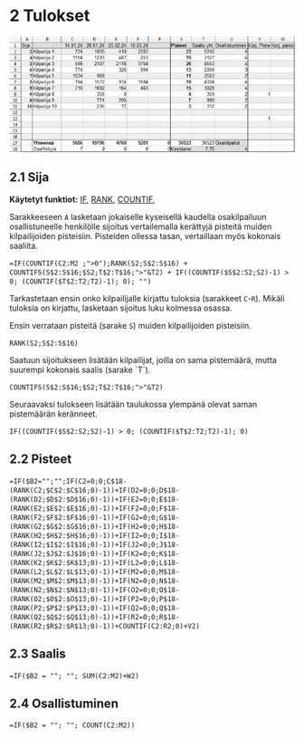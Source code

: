 # 2 Tulokset

![Tulokset](Cup_Tulokset.png)

## 2.1 Sija

**Käytetyt funktiot:** [IF](functions.md#if), [RANK](functions.md#rank), [COUNTIF](functions.md#countif),


Sarakkeeseen `A` lasketaan jokaiselle kyseisellä kaudella osakilpailuun osallistuneelle henkilölle sijoitus vertailemalla kerättyjä pisteitä muiden kilpailijoiden pisteisiin. Pisteiden ollessa tasan, vertaillaan myös kokonais saaliita.
``` EXCEL
=IF(COUNTIF(C2:M2 ;">0");RANK(S2;S$2:S$16) + COUNTIFS(S$2:S$16;$S2;T$2:T$16;">"&T2) + IF((COUNTIF($S$2:S2;S2)-1) > 0; (COUNTIF($T$2:T2;T2)-1); 0); "")
```

Tarkastetaan ensin onko kilpailijalle kirjattu tuloksia (sarakkeet `C`-`R`). Mikäli tuloksia on kirjattu, lasketaan sijoitus luku kolmessa osassa. 

Ensin verrataan pisteitä (sarake `S`) muiden kilpailijoiden pisteisiin. 

``` EXCEL
RANK(S2;S$2:S$16)
```

Saatuun sijoitukseen lisätään kilpailijat, joilla on sama pistemäärä, mutta suurempi kokonais saalis (sarake ´T´). 

``` EXCEL
COUNTIFS(S$2:S$16;$S2;T$2:T$16;">"&T2)
```

Seuraavaksi tulokseen lisätään taulukossa ylempänä olevat saman pistemäärän keränneet.

``` EXCEL
IF((COUNTIF($S$2:S2;S2)-1) > 0; (COUNTIF($T$2:T2;T2)-1); 0)
```

## 2.2 Pisteet

``` EXCEL
=IF($B2="";"";IF(C2=0;0;C$18-(RANK(C2;$C$2:$C$16;0)-1))+IF(D2=0;0;D$18-(RANK(D2;$D$2:$D$16;0)-1))+IF(E2=0;0;E$18-(RANK(E2;$E$2:$E$16;0)-1))+IF(F2=0;0;F$18-(RANK(F2;$F$2:$F$16;0)-1))+IF(G2=0;0;G$18-(RANK(G2;$G$2:$G$16;0)-1))+IF(H2=0;0;H$18-(RANK(H2;$H$2:$H$16;0)-1))+IF(I2=0;0;I$18-(RANK(I2;$I$2:$I$16;0)-1))+IF(J2=0;0;J$18-(RANK(J2;$J$2:$J$16;0)-1))+IF(K2=0;0;K$18-(RANK(K2;$K$2:$K$13;0)-1))+IF(L2=0;0;L$18-(RANK(L2;$L$2:$L$13;0)-1))+IF(M2=0;0;M$18-(RANK(M2;$M$2:$M$13;0)-1))+IF(N2=0;0;N$18-(RANK(N2;$N$2:$N$13;0)-1))+IF(O2=0;0;O$18-(RANK(O2;$O$2:$O$13;0)-1))+IF(P2=0;0;P$18-(RANK(P2;$P$2:$P$13;0)-1))+IF(Q2=0;0;Q$18-(RANK(Q2;$Q$2:$Q$13;0)-1))+IF(R2=0;0;R$18-(RANK(R2;$R$2:$R$13;0)-1))+COUNTIF(C2:R2;0)+V2)
```

## 2.3 Saalis

``` EXCEL
=IF($B2 = ""; ""; SUM(C2:M2)+W2)
```

## 2.4 Osallistuminen

``` EXCEL
=IF($B2 = ""; ""; COUNT(C2:M2))
```
